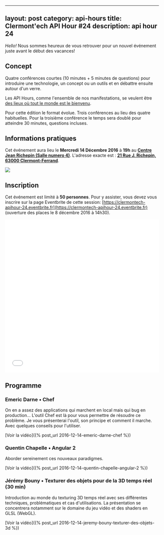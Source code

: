 ---
layout: post
category: api-hours
title: Clermont'ech API Hour &#35;24
description: api hour 24
------

_Hello!_ Nous sommes heureux de vous retrouver pour un nouvel événement juste
avant le début des vacances!

## Concept

Quatre conférences courtes (10 minutes + 5 minutes de questions) pour
introduire une technologie, un concept ou un outils et en débattre ensuite
autour d'un verre.

Les API Hours, comme l'ensemble de nos manifestations, se veulent être [des
lieux où tout le monde est le bienvenu](/code-of-conduct.html).

Pour cette édition le format évolue. Trois conférences au lieu des
quatre habituelles. Pour la troisième conférence le temps sera doublé pour
atteindre 30 minutes, questions incluses.

## Informations pratiques

Cet événement aura lieu le **Mercredi 14 Décembre 2016** à **19h** au [**Centre Jean Richepin (Salle numero 4)**](http://www.clermont-ferrand.fr/+-Centre-Richepin-+.html).  L'adresse
exacte est : [**21 Rue J. Richepin, 63000 Clermont-Ferrand**](https://goo.gl/maps/MFBp4).

[![](http://maps.googleapis.com/maps/api/staticmap?center=21+Rue+Jean+Richepin%2C+63000+Clermont-Ferrand&size=600x400&sensor=false&markers=color:red%7C45.7814505,3.0853451)](https://goo.gl/maps/exAaivRX3su)

## Inscription

Cet événement est limité à **50 personnes**.  Pour y assister, vous devez vous
inscrire sur la page Eventbrite de cette session: [https://clermontech-apihour-24.eventbrite.fr](https://clermontech-apihour-24.eventbrite.fr)
(ouverture des places le 8 décembre 2016 à 14h30).

<iframe src="//eventbrite.fr/tickets-external?eid=30052632232&ref=etckt" frameborder="0" height="500" width="100%" vspace="0" hspace="0" marginheight="5" marginwidth="5" scrolling="auto" allowtransparency="true"></iframe>


## Programme

### Emeric Darne • Chef

On en a assez des applications qui marchent en local mais qui bug en production... L'outil Chef est là pour vous permettre de résoudre ce problème. Je vous présenterai l'outil, son principe et comment il marche. Avec quelques conseils pour l'utiliser.

[Voir la vidéo]({% post_url 2016-12-14-emeric-darne-chef %})

### Quentin Chapelle • Angular 2

Aborder sereinement ces nouveaux paradigmes.

[Voir la vidéo]({% post_url 2016-12-14-quentin-chapelle-angular-2 %})


### Jérémy Bouny • Texturer des objets pour de la 3D temps réel (30 min)

Introduction au monde du texturing 3D temps réel avec ses différentes techniques, problématiques et cas d'utilisations.
La présentation se concentrera notamment sur le domaine du jeu vidéo et des shaders en GLSL (WebGL).

[Voir la vidéo]({% post_url 2016-12-14-jeremy-bouny-texturer-des-objets-3d %})

